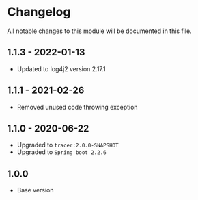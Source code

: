 # Changelog
All notable changes to this module will be documented in this file.
## 1.1.3 - 2022-01-13
- Updated to log4j2 version 2.17.1

## 1.1.1 - 2021-02-26

- Removed unused code throwing exception

## 1.1.0 - 2020-06-22

- Upgraded to `tracer:2.0.0-SNAPSHOT`
- Upgraded to `Spring boot 2.2.6`

## 1.0.0

- Base version
